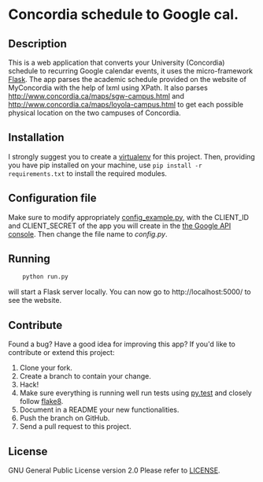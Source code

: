 # Concordia schedule to Google cal.

## Description

This is a web application that converts your University (Concordia) schedule to recurring Google calendar events, it uses the micro-framework [Flask][fl].
The app parses the academic schedule provided on the website of MyConcordia with the help of lxml using XPath.
It also parses <http://www.concordia.ca/maps/sgw-campus.html> and <http://www.concordia.ca/maps/loyola-campus.html> to get each possible physical location on the two campuses of Concordia.

## Installation

I strongly suggest you to create a [virtualenv][ve] for this project.
Then, providing you have pip installed on your machine,
use `pip install -r requirements.txt` to install the required modules.

## Configuration file

Make sure to modify appropriately [config_example.py](/config_example.py), with the CLIENT_ID and CLIENT_SECRET of the app you will create in the [the Google API console][gapi]. Then change the file name to *config.py*.


## Running

```bash
    python run.py
```
will start a Flask server locally. You can now go to http://localhost:5000/ to see the website.

## Contribute

Found a bug? Have a good idea for improving this app?
If you'd like to contribute or extend this project:

1. Clone your fork.
1. Create a branch to contain your change.
1. Hack!
1. Make sure everything is running well run tests using [py.test][pytest] and closely follow [flake8][f8].
1. Document in a README your new functionalities.
1. Push the branch on GitHub.
1. Send a pull request to this project.

## License

GNU General Public License version 2.0
Please refer to [LICENSE](/LICENSE/).

[gapi]: https://developers.google.com/console/
[ve]: http://www.virtualenv.org/en/latest/virtualenv.html#installation
[fl]: http://flask.pocoo.org/docs/
[f8]: https://pypi.python.org/pypi/flake8
[pytest]: http://pytest.org/latest/
